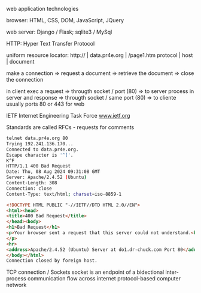 web application technologies

browser: HTML, CSS, DOM, JavaScript, JQuery

web server: Django / Flask; sqlite3 / MySql

HTTP: Hyper Text Transfer Protocol

uniform resource locator:
http://  | data.pr4e.org | /page1.htm
protocol |     host      |  document

make a connection => request a document => retrieve the document => close the connection

in client exec a request => througth socket / port (80) => to server 
process in server and response => througth socket / same port (80) => to cliente
usually ports 80 or 443 for web

IETF
Internet Engineering Task Force
www.ietf.org

Standards are called RFCs - requests for comments
```bash
telnet data.pr4e.org 80
Trying 192.241.136.170...
Connected to data.pr4e.org.
Escape character is '^]'.
K^F
HTTP/1.1 400 Bad Request
Date: Thu, 08 Aug 2024 09:31:08 GMT
Server: Apache/2.4.52 (Ubuntu)
Content-Length: 308
Connection: close
Content-Type: text/html; charset=iso-8859-1
```
```html
<!DOCTYPE HTML PUBLIC "-//IETF//DTD HTML 2.0//EN">
<html><head>
<title>400 Bad Request</title>
</head><body>
<h1>Bad Request</h1>
<p>Your browser sent a request that this server could not understand.<br />
</p>
<hr>
<address>Apache/2.4.52 (Ubuntu) Server at do1.dr-chuck.com Port 80</address>
</body></html>
Connection closed by foreign host.
```
TCP connection / Sockets
socket is an endpoint of a bidectional inter-process communication flow across internet protocol-based computer network 









